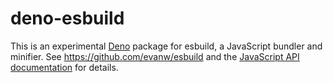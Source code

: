 # deno-esbuild

This is an experimental [Deno](https://deno.land/) package for esbuild, a JavaScript bundler and minifier. See https://github.com/evanw/esbuild and the [JavaScript API documentation](https://esbuild.github.io/api/) for details.
